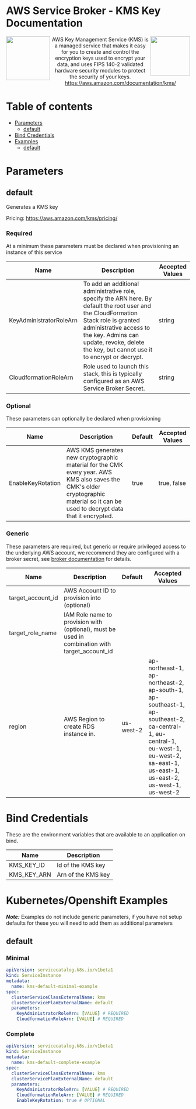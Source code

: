 # AWS Service Broker - KMS Key Documentation

<img  align="left" src="https://s3.amazonaws.com/awsservicebroker/icons/aws-service-broker.png" width="120"><img align="right" src="https://s3.amazonaws.com/thp-aws-icons-dev/SecurityIdentityCompliance_AWSKMS_LARGE.png" width="108"> <p align="center">AWS Key Management Service (KMS) is a managed service that makes it easy for you to create and control the encryption keys used to encrypt your data, and uses FIPS 140-2 validated hardware security modules to protect the security of your keys.
https://aws.amazon.com/documentation/kms/</p>

Table of contents
=================

* [Parameters](#parameters)
  * [default](#param-default)
* [Bind Credentials](#bind-credentials)
* [Examples](#kubernetes-openshift-examples)
  * [default](#example-default)

<a id="parameters" />

# Parameters

<a id="param-default" />

## default

Generates a KMS key

Pricing: https://aws.amazon.com/kms/pricing/

### Required

At a minimum these parameters must be declared when provisioning an instance of this service

Name           | Description     | Accepted Values
-------------- | --------------- | ---------------
KeyAdministratorRoleArn|To add an additional administrative role, specify the ARN here. By default the root user and the CloudFormation Stack role is granted administrative access to the key. Admins can update, revoke, delete the key, but cannot use it to encrypt or decrypt.|string
CloudformationRoleArn|Role used to launch this stack, this is typically configured as an AWS Service Broker Secret.|string

### Optional

These parameters can optionally be declared when provisioning

Name           | Description     | Default         | Accepted Values
-------------- | --------------- | --------------- | ---------------
EnableKeyRotation|AWS KMS generates new cryptographic material for the CMK every year. AWS KMS also saves the CMK's older cryptographic material so it can be used to decrypt data that it encrypted.|true|true, false

### Generic

These parameters are required, but generic or require privileged access to the underlying AWS account, we recommend they are configured with a broker secret, see [broker documentation](/docs/) for details.

Name           | Description     | Default         | Accepted Values
-------------- | --------------- | --------------- | ---------------
target_account_id|AWS Account ID to provision into (optional)||
target_role_name|IAM Role name to provision with (optional), must be used in combination with target_account_id||
region|AWS Region to create RDS instance in.|us-west-2|ap-northeast-1, ap-northeast-2, ap-south-1, ap-southeast-1, ap-southeast-2, ca-central-1, eu-central-1, eu-west-1, eu-west-2, sa-east-1, us-east-1, us-east-2, us-west-1, us-west-2

<a id="bind-credentials" />

# Bind Credentials

These are the environment variables that are available to an application on bind.

Name           | Description
-------------- | ---------------
KMS_KEY_ID|Id of the KMS key
KMS_KEY_ARN|Arn of the KMS key

<a id="kubernetes-openshift-examples" />

# Kubernetes/Openshift Examples

***Note:*** Examples do not include generic parameters, if you have not setup defaults for these you will need to add
them as additional parameters

<a id="example-default" />

## default

### Minimal
```yaml
apiVersion: servicecatalog.k8s.io/v1beta1
kind: ServiceInstance
metadata:
  name: kms-default-minimal-example
spec:
  clusterServiceClassExternalName: kms
  clusterServicePlanExternalName: default
  parameters:
    KeyAdministratorRoleArn: [VALUE] # REQUIRED
    CloudformationRoleArn: [VALUE] # REQUIRED
```

### Complete
```yaml
apiVersion: servicecatalog.k8s.io/v1beta1
kind: ServiceInstance
metadata:
  name: kms-default-complete-example
spec:
  clusterServiceClassExternalName: kms
  clusterServicePlanExternalName: default
  parameters:
    KeyAdministratorRoleArn: [VALUE] # REQUIRED
    CloudformationRoleArn: [VALUE] # REQUIRED
    EnableKeyRotation: true # OPTIONAL
```

